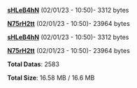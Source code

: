 [**sHLeB4hN**](/data/sHLeB4hN.txt) (02/01/23 - 10:50)- 3312 bytes

[**N75rH2tt**](/data/N75rH2tt.txt) (02/01/23 - 10:50)- 23964 bytes

[**sHLeB4hN**](/data/sHLeB4hN.txt) (02/01/23 - 10:50)- 3312 bytes

[**N75rH2tt**](/data/N75rH2tt.txt) (02/01/23 - 10:50)- 23964 bytes

**Total Datas**: 2583

**Total Size**: 16.58 MB / 16.6 MB